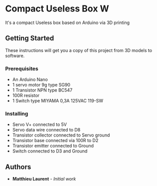 # Compact Useless Box W

It's a compact Useless box based on Arduino via 3D printing

## Getting Started

These instructions will get you a copy of this project from 3D models to software.

### Prerequisites

- An Arduino Nano
- 1 servo motor 9g type SG90
- 1 Transistor NPN type BC547
- 100R resistor
- 1 Switch type MIYAMA 0,3A 125VAC 119-SW

### Installing

- Servo V+ connected to 5V
- Servo data wire connected to D8
- Transistor collector connected to Servo ground
- Transistor base connected via 100R to D2
- Transistor emitter connected to Ground
- Switch connected to D3 and Ground

## Authors

* **Matthieu Laurent** - *Initial work*